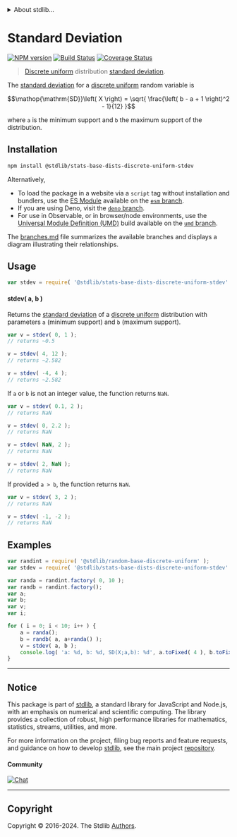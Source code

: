 <!--

@license Apache-2.0

Copyright (c) 2018 The Stdlib Authors.

Licensed under the Apache License, Version 2.0 (the "License");
you may not use this file except in compliance with the License.
You may obtain a copy of the License at

   http://www.apache.org/licenses/LICENSE-2.0

Unless required by applicable law or agreed to in writing, software
distributed under the License is distributed on an "AS IS" BASIS,
WITHOUT WARRANTIES OR CONDITIONS OF ANY KIND, either express or implied.
See the License for the specific language governing permissions and
limitations under the License.

-->


<details>
  <summary>
    About stdlib...
  </summary>
  <p>We believe in a future in which the web is a preferred environment for numerical computation. To help realize this future, we've built stdlib. stdlib is a standard library, with an emphasis on numerical and scientific computation, written in JavaScript (and C) for execution in browsers and in Node.js.</p>
  <p>The library is fully decomposable, being architected in such a way that you can swap out and mix and match APIs and functionality to cater to your exact preferences and use cases.</p>
  <p>When you use stdlib, you can be absolutely certain that you are using the most thorough, rigorous, well-written, studied, documented, tested, measured, and high-quality code out there.</p>
  <p>To join us in bringing numerical computing to the web, get started by checking us out on <a href="https://github.com/stdlib-js/stdlib">GitHub</a>, and please consider <a href="https://opencollective.com/stdlib">financially supporting stdlib</a>. We greatly appreciate your continued support!</p>
</details>

# Standard Deviation

[![NPM version][npm-image]][npm-url] [![Build Status][test-image]][test-url] [![Coverage Status][coverage-image]][coverage-url] <!-- [![dependencies][dependencies-image]][dependencies-url] -->

> [Discrete uniform][discrete-uniform-distribution] distribution [standard deviation][standard-deviation].

<!-- Section to include introductory text. Make sure to keep an empty line after the intro `section` element and another before the `/section` close. -->

<section class="intro">

The [standard deviation][standard-deviation] for a [discrete uniform][discrete-uniform-distribution] random variable is

<!-- <equation class="equation" label="eq:discrete_uniform_standard_deviation" align="center" raw="\operatorname{SD}\left( X \right) = \sqrt{ \frac{\left( b - a + 1 \right)^2 - 1}{12} }" alt="Standard deviation for a discrete uniform distribution."> -->

```math
\mathop{\mathrm{SD}}\left( X \right) = \sqrt{ \frac{\left( b - a + 1 \right)^2 - 1}{12} }
```

<!-- <div class="equation" align="center" data-raw-text="\operatorname{SD}\left( X \right) = \sqrt{ \frac{\left( b - a + 1 \right)^2 - 1}{12} }" data-equation="eq:discrete_uniform_standard_deviation">
    <img src="https://cdn.jsdelivr.net/gh/stdlib-js/stdlib@591cf9d5c3a0cd3c1ceec961e5c49d73a68374cb/lib/node_modules/@stdlib/stats/base/dists/discrete-uniform/stdev/docs/img/equation_discrete_uniform_standard_deviation.svg" alt="Standard deviation for a discrete uniform distribution.">
    <br>
</div> -->

<!-- </equation> -->

where `a` is the minimum support and `b` the maximum support of the distribution.

</section>

<!-- /.intro -->

<!-- Package usage documentation. -->

<section class="installation">

## Installation

```bash
npm install @stdlib/stats-base-dists-discrete-uniform-stdev
```

Alternatively,

-   To load the package in a website via a `script` tag without installation and bundlers, use the [ES Module][es-module] available on the [`esm` branch][esm-url].
-   If you are using Deno, visit the [`deno` branch][deno-url].
-   For use in Observable, or in browser/node environments, use the [Universal Module Definition (UMD)][umd] build available on the [`umd` branch][umd-url].

The [branches.md][branches-url] file summarizes the available branches and displays a diagram illustrating their relationships.

</section>

<section class="usage">

## Usage

```javascript
var stdev = require( '@stdlib/stats-base-dists-discrete-uniform-stdev' );
```

#### stdev( a, b )

Returns the [standard deviation][standard-deviation] of a [discrete uniform][discrete-uniform-distribution] distribution with parameters `a` (minimum support) and `b` (maximum support).

```javascript
var v = stdev( 0, 1 );
// returns ~0.5

v = stdev( 4, 12 );
// returns ~2.582

v = stdev( -4, 4 );
// returns ~2.582
```

If `a` or `b` is not an integer value, the function returns `NaN`.

```javascript
var v = stdev( 0.1, 2 );
// returns NaN

v = stdev( 0, 2.2 );
// returns NaN

v = stdev( NaN, 2 );
// returns NaN

v = stdev( 2, NaN );
// returns NaN
```

If provided `a > b`, the function returns `NaN`.

```javascript
var v = stdev( 3, 2 );
// returns NaN

v = stdev( -1, -2 );
// returns NaN
```

</section>

<!-- /.usage -->

<!-- Package usage notes. Make sure to keep an empty line after the `section` element and another before the `/section` close. -->

<section class="notes">

</section>

<!-- /.notes -->

<!-- Package usage examples. -->

<section class="examples">

## Examples

<!-- eslint no-undef: "error" -->

```javascript
var randint = require( '@stdlib/random-base-discrete-uniform' );
var stdev = require( '@stdlib/stats-base-dists-discrete-uniform-stdev' );

var randa = randint.factory( 0, 10 );
var randb = randint.factory();
var a;
var b;
var v;
var i;

for ( i = 0; i < 10; i++ ) {
    a = randa();
    b = randb( a, a+randa() );
    v = stdev( a, b );
    console.log( 'a: %d, b: %d, SD(X;a,b): %d', a.toFixed( 4 ), b.toFixed( 4 ), v.toFixed( 4 ) );
}
```

</section>

<!-- /.examples -->

<!-- Section to include cited references. If references are included, add a horizontal rule *before* the section. Make sure to keep an empty line after the `section` element and another before the `/section` close. -->

<section class="references">

</section>

<!-- /.references -->

<!-- Section for related `stdlib` packages. Do not manually edit this section, as it is automatically populated. -->

<section class="related">

</section>

<!-- /.related -->

<!-- Section for all links. Make sure to keep an empty line after the `section` element and another before the `/section` close. -->


<section class="main-repo" >

* * *

## Notice

This package is part of [stdlib][stdlib], a standard library for JavaScript and Node.js, with an emphasis on numerical and scientific computing. The library provides a collection of robust, high performance libraries for mathematics, statistics, streams, utilities, and more.

For more information on the project, filing bug reports and feature requests, and guidance on how to develop [stdlib][stdlib], see the main project [repository][stdlib].

#### Community

[![Chat][chat-image]][chat-url]

---

## Copyright

Copyright &copy; 2016-2024. The Stdlib [Authors][stdlib-authors].

</section>

<!-- /.stdlib -->

<!-- Section for all links. Make sure to keep an empty line after the `section` element and another before the `/section` close. -->

<section class="links">

[npm-image]: http://img.shields.io/npm/v/@stdlib/stats-base-dists-discrete-uniform-stdev.svg
[npm-url]: https://npmjs.org/package/@stdlib/stats-base-dists-discrete-uniform-stdev

[test-image]: https://github.com/stdlib-js/stats-base-dists-discrete-uniform-stdev/actions/workflows/test.yml/badge.svg?branch=main
[test-url]: https://github.com/stdlib-js/stats-base-dists-discrete-uniform-stdev/actions/workflows/test.yml?query=branch:main

[coverage-image]: https://img.shields.io/codecov/c/github/stdlib-js/stats-base-dists-discrete-uniform-stdev/main.svg
[coverage-url]: https://codecov.io/github/stdlib-js/stats-base-dists-discrete-uniform-stdev?branch=main

<!--

[dependencies-image]: https://img.shields.io/david/stdlib-js/stats-base-dists-discrete-uniform-stdev.svg
[dependencies-url]: https://david-dm.org/stdlib-js/stats-base-dists-discrete-uniform-stdev/main

-->

[chat-image]: https://img.shields.io/gitter/room/stdlib-js/stdlib.svg
[chat-url]: https://app.gitter.im/#/room/#stdlib-js_stdlib:gitter.im

[stdlib]: https://github.com/stdlib-js/stdlib

[stdlib-authors]: https://github.com/stdlib-js/stdlib/graphs/contributors

[umd]: https://github.com/umdjs/umd
[es-module]: https://developer.mozilla.org/en-US/docs/Web/JavaScript/Guide/Modules

[deno-url]: https://github.com/stdlib-js/stats-base-dists-discrete-uniform-stdev/tree/deno
[umd-url]: https://github.com/stdlib-js/stats-base-dists-discrete-uniform-stdev/tree/umd
[esm-url]: https://github.com/stdlib-js/stats-base-dists-discrete-uniform-stdev/tree/esm
[branches-url]: https://github.com/stdlib-js/stats-base-dists-discrete-uniform-stdev/blob/main/branches.md

[discrete-uniform-distribution]: https://en.wikipedia.org/wiki/Discrete_uniform_distribution

[standard-deviation]: https://en.wikipedia.org/wiki/Standard_deviation

</section>

<!-- /.links -->

